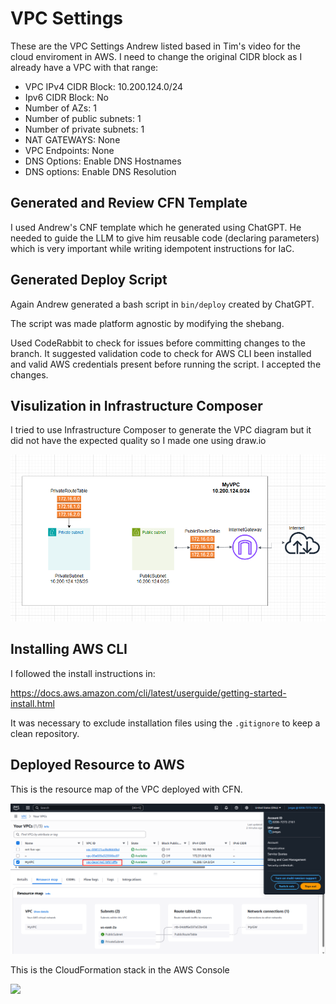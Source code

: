 
# VPC Settings

These are the VPC Settings Andrew listed based in Tim's video for the cloud enviroment in AWS. I need to change the original CIDR block as I already have a VPC with that range:

- VPC IPv4 CIDR Block: 10.200.124.0/24
- Ipv6 CIDR Block: No
- Number of AZs: 1
- Number of public subnets: 1
- Number of private subnets: 1
- NAT GATEWAYS: None
- VPC Endpoints: None
- DNS Options: Enable DNS Hostnames
- DNS options: Enable DNS Resolution

## Generated and Review CFN Template

I used Andrew's CNF template which he generated using ChatGPT. He needed to guide the LLM to give him reusable code (declaring parameters) which is very important while writing idempotent instructions for IaC.

## Generated Deploy Script

Again Andrew generated a bash script in `bin/deploy` created by ChatGPT.

The script was made platform agnostic by modifying the shebang.

Used CodeRabbit to check for issues before committing changes to the branch. It suggested validation code to check for AWS CLI been installed and valid AWS credentials present before running the script. I accepted the changes.

## Visulization in Infrastructure Composer

I tried to use Infrastructure Composer to generate the VPC diagram but it did not have the expected quality so I made one using draw.io

![](assets/aws-vpc-diagram.png)

## Installing AWS CLI

I followed the install instructions in:

https://docs.aws.amazon.com/cli/latest/userguide/getting-started-install.html

It was necessary to exclude installation files using the `.gitignore` to keep a clean repository.

## Deployed Resource to AWS

This is the resource map of the VPC deployed with CFN.

![](assets/aws-vpc-resource_map.png)

This is the CloudFormation stack in the AWS Console

![](assets/aws-vpc-cloudformation_stack.png)